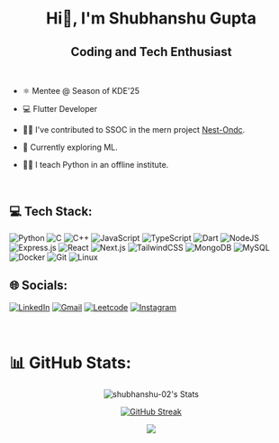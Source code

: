 
<h1 align="center">Hi👋, I'm Shubhanshu Gupta</h1>
<h2 align="center">Coding and Tech Enthusiast</h2>

<br>

- ⚛ Mentee @ Season of KDE'25 

- 💻 Flutter Developer

- 👨‍💻 I've contributed to SSOC in the mern project [Nest-Ondc](https://github.com/MAVRICK-1/Nest-Ondc/).

- 🤖 Currently exploring ML.

- 🧑‍🏫 I teach Python in an offline institute.
<br>

## 💻 Tech Stack:
![Python](https://img.shields.io/badge/python-3670A0?style=for-the-badge&logo=python&logoColor=ffdd54) 
![C](https://img.shields.io/badge/c-%2300599C.svg?style=for-the-badge&logo=c&logoColor=white) 
![C++](https://img.shields.io/badge/c++-%2300599C.svg?style=for-the-badge&logo=c%2B%2B&logoColor=white) 
![JavaScript](https://img.shields.io/badge/javascript-%23323330.svg?style=for-the-badge&logo=javascript&logoColor=%23F7DF1E) 
![TypeScript](https://img.shields.io/badge/typescript-%23007ACC.svg?style=for-the-badge&logo=typescript&logoColor=white)
![Dart](https://img.shields.io/badge/Dart-0175C2?style=for-the-badge&logo=dart&logoColor=white)
![NodeJS](https://img.shields.io/badge/node.js-6DA55F?style=for-the-badge&logo=node.js&logoColor=white) 
![Express.js](https://img.shields.io/badge/express.js-%23404d59.svg?style=for-the-badge&logo=express&logoColor=%2361DAFB) 
![React](https://img.shields.io/badge/react-%2320232a.svg?style=for-the-badge&logo=react&logoColor=%2361DAFB)
![Next.js](https://img.shields.io/badge/next.js-%23000000.svg?style=for-the-badge&logo=nextdotjs&logoColor=white)
![TailwindCSS](https://img.shields.io/badge/tailwindcss-%2338B2AC.svg?style=for-the-badge&logo=tailwind-css&logoColor=white)
![MongoDB](https://img.shields.io/badge/mongodb-%2347A248.svg?style=for-the-badge&logo=mongodb&logoColor=white) 
![MySQL](https://img.shields.io/badge/mysql-%2300f.svg?style=for-the-badge&logo=mysql&logoColor=white) 
![Docker](https://img.shields.io/badge/docker-%230db7ed.svg?style=for-the-badge&logo=docker&logoColor=white) 
![Git](https://img.shields.io/badge/git-%23F05033.svg?style=for-the-badge&logo=git&logoColor=white) 
![Linux](https://img.shields.io/badge/Linux-FCC624?style=for-the-badge&logo=linux&logoColor=black)
<br>

## 🌐 Socials:

[![LinkedIn](https://img.shields.io/badge/LinkedIn-0077B5?style=for-the-badge&logo=linkedin&logoColor=white)](https://www.linkedin.com/in/shubhanshugupta02/)
[![Gmail](https://img.shields.io/badge/Gmail-D14836?style=for-the-badge&logo=gmail&logoColor=white)](mailto:shubhanshu004@gmail.com)
[![Leetcode](https://img.shields.io/badge/-LeetCode-ff8c00?style=for-the-badge&labelColor=ff8c00&logo=LeetCode&logoColor=white)](https://leetcode.com/u/shubhanshugupta02/)
[![Instagram](https://img.shields.io/badge/Instagram-E4405F?style=for-the-badge&logo=instagram&logoColor=white)](https://www.instagram.com/shubhanshu02/)

<br>

# 📊 GitHub Stats:
<div align="center">
  
![shubhanshu-02's Stats](https://github-readme-stats.vercel.app/api?username=shubhanshu-02&theme=gotham&show_icons=true&hide_border=false&count_private=true)<br/>

[![GitHub Streak](https://github-readme-streak-stats.herokuapp.com?user=shubhanshu-02&theme=merko&border_radius=10&ring=FFFFFF&fire=00A39E)](https://git.io/streak-stats)

![](https://github-readme-stats.vercel.app/api/top-langs/?username=shubhanshu-02&theme=dark&hide_border=false&include_all_commits=true&count_private=true&layout=compact)
</div>

<!--
**shubhanshu-02/shubhanshu-02** is a ✨ _special_ ✨ repository because its `README.md` (this file) appears on your GitHub profile.

Here are some ideas to get you started:

- 🔭 I’m currently working on ...
- 🌱 I’m currently learning ...
- 👯 I’m looking to collaborate on ...
- 🤔 I’m looking for help with ...
- 💬 Ask me about ...
- 📫 How to reach me: ...
- 😄 Pronouns: ...
- ⚡ Fun fact: ...
-->
